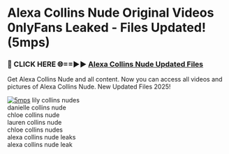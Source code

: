 # Alexa Collins Nude Original Videos 0nlyFans Leaked - Files Updated! (5mps)

<h3>🔴 CLICK HERE 🌐==►► <a href="https://tinyurl.com/4mcuefdz" rel="nofollow">Alexa Collins Nude Updated Files</a></h3>

Get Alexa Collins Nude and all content. Now you can access all videos and pictures of Alexa Collins Nude. New Updated Files 2025!

[![5mps](https://i.imgur.com/StAQSOY.gif)](https://tinyurl.com/4mcuefdz)
lily collins nudes<br>
danielle collins nude<br>
chloe collins nude<br>
lauren collins nude<br>
chloe collins nudes<br>
alexa collins nude leaks<br>
alexa collins nude leak